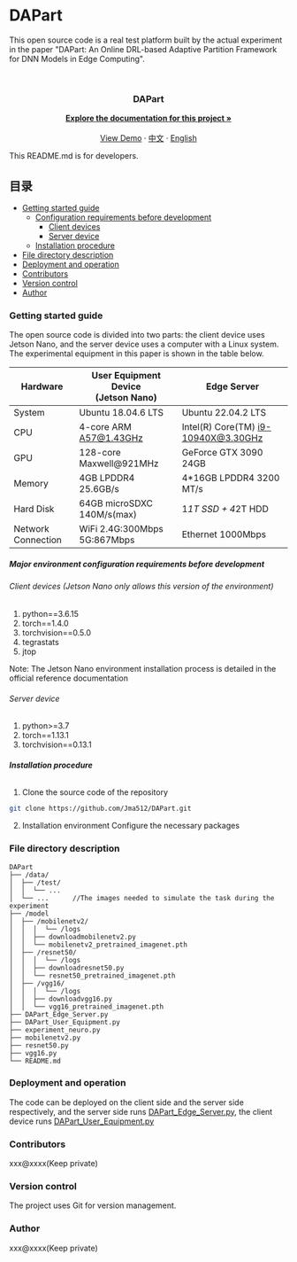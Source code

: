 

# DAPart

This open source code is a real test platform built by the actual experiment in the paper "DAPart: An Online DRL-based Adaptive Partition Framework for DNN Models in Edge Computing".
<!-- PROJECT SHIELDS -->

[//]: #
[//]: # ([![Contributors][contributors-shield]][contributors-url])

[//]: # ([![Forks][forks-shield]][forks-url])

[//]: # ([![Stargazers][stars-shield]][stars-url])

[//]: # ([![Issues][issues-shield]][issues-url])

[//]: # ([![MIT License][license-shield]][license-url])

[//]: # ([![LinkedIn][linkedin-shield]][linkedin-url])

<!-- PROJECT LOGO -->
<br />
<h3 align="center">DAPart</h3>
  <p align="center">
    <a href="https://github.com/Jma512/DAPart"><strong>Explore the documentation for this project »</strong></a>
    <br />
    <br />
    <a href="https://github.com/Jma512/DAPart">View Demo</a>
    ·
    <a href="https://github.com/Jma512/DAPart/README.md">中文</a>
    ·
    <a href="https://github.com/Jma512/DAPart/README_en.md">English</a>
  </p>




This README.md is for developers.

## 目录

- [Getting started guide](#getting-started-guide)
  - [Configuration requirements before development](#major-environment-configuration-requirements-before-development)
    - [Client devices](#client-devices-jetson-nano-only-allows-this-version-of-the-environment)
    - [Server device](#server-device)
  - [Installation procedure](#installation-procedure)
- [File directory description](#file-directory-description)
- [Deployment and operation](#deployment-and-operation)
- [Contributors](#contributors)
- [Version control](#version-control)
- [Author](#author)

### Getting started guide
The open source code is divided into two parts: the client device uses Jetson Nano, and the server device uses a computer with a Linux system. The experimental equipment in this paper is shown in the table below.

| Hardware           | User Equipment Device<br>(Jetson Nano) | Edge Server                         |
|--------------------|----------------------------------------|-------------------------------------|
| System             | Ubuntu 18.04.6 LTS                     | Ubuntu 22.04.2 LTS                  |
| CPU                | 4-core ARM A57@1.43GHz                 | Intel(R) Core(TM) i9-10940X@3.30GHz |
| GPU                | 128-core Maxwell@921MHz                | GeForce GTX 3090 24GB               |
| Memory             | 4GB LPDDR4 25.6GB/s                    | 4*16GB LPDDR4 3200 MT/s             |
| Hard Disk          | 64GB microSDXC 140M/s(max)             | 1*1T SSD + 4*2T HDD                 |
| Network Connection | WiFi 2.4G:300Mbps 5G:867Mbps           | Ethernet 1000Mbps                   |



##### Major environment configuration requirements before development

###### Client devices (Jetson Nano only allows this version of the environment)
1. python==3.6.15
2. torch==1.4.0
3. torchvision==0.5.0
4. tegrastats
5. jtop

Note: The Jetson Nano environment installation process is detailed in the official reference documentation

###### Server device
1. python>=3.7
2. torch==1.13.1
3. torchvision==0.13.1

###### **Installation procedure**

1. Clone the source code of the repository

```sh
git clone https://github.com/Jma512/DAPart.git
```

2. Installation environment Configure the necessary packages


### File directory description

```
DAPart 
├── /data/
│  ├── /test/
│  │  └── ...
│  └── ...      //The images needed to simulate the task during the experiment
├── /model
│  ├── /mobilenetv2/
│  │  │  └── /logs
│  │  ├── downloadmobilenetv2.py
│  │  └── mobilenetv2_pretrained_imagenet.pth
│  ├── /resnet50/
│  │  │  └── /logs
│  │  ├── downloadresnet50.py
│  │  └── resnet50_pretrained_imagenet.pth
│  ├── /vgg16/
│  │  │  └── /logs
│  │  ├── downloadvgg16.py
│  │  └── vgg16_pretrained_imagenet.pth
├── DAPart_Edge_Server.py
├── DAPart_User_Equipment.py
├── experiment_neuro.py
├── mobilenetv2.py
├── resnet50.py
├── vgg16.py
└── README.md

```

### Deployment and operation

The code can be deployed on the client side and the server side respectively, and the server side runs [DAPart_Edge_Server.py](https://github.com/Jma512/DAPart/blob/main/DAPart_Edge_Server.py), the client device runs [DAPart_User_Equipment.py](https://github.com/Jma512/DAPart/blob/main/DAPart_User_Equipment.py)


### Contributors

xxx@xxxx(Keep private)

### Version control

The project uses Git for version management.

### Author

xxx@xxxx(Keep private)


<!-- links -->
[your-project-path]:shaojintian/Best_README_template
[contributors-shield]: https://img.shields.io/github/contributors/shaojintian/Best_README_template.svg?style=flat-square
[contributors-url]: https://github.com/shaojintian/Best_README_template/graphs/contributors
[forks-shield]: https://img.shields.io/github/forks/shaojintian/Best_README_template.svg?style=flat-square
[forks-url]: https://github.com/shaojintian/Best_README_template/network/members
[stars-shield]: https://img.shields.io/github/stars/shaojintian/Best_README_template.svg?style=flat-square
[stars-url]: https://github.com/shaojintian/Best_README_template/stargazers
[issues-shield]: https://img.shields.io/github/issues/shaojintian/Best_README_template.svg?style=flat-square
[issues-url]: https://img.shields.io/github/issues/shaojintian/Best_README_template.svg
[license-shield]: https://img.shields.io/github/license/shaojintian/Best_README_template.svg?style=flat-square
[license-url]: https://github.com/shaojintian/Best_README_template/blob/master/LICENSE.txt
[linkedin-shield]: https://img.shields.io/badge/-LinkedIn-black.svg?style=flat-square&logo=linkedin&colorB=555
[linkedin-url]: https://linkedin.com/in/shaojintian
